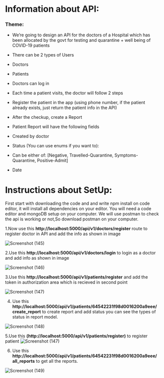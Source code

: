 # Information about API:

### Theme:

- We’re going to design an API for the doctors of a Hospital which has been allocated by the
  govt for testing and quarantine + well being of COVID-19 patients
- There can be 2 types of Users
- Doctors
- Patients
- Doctors can log in
- Each time a patient visits, the doctor will follow 2 steps
- Register the patient in the app (using phone number, if the patient already exists, just
  return the patient info in the API)
- After the checkup, create a Report
- Patient Report will have the following fields
- Created by doctor
- Status (You can use enums if you want to):
- Can be either of: [Negative, Travelled-Quarantine, Symptoms-Quarantine,
  Positive-Admit]

- Date

# Instructions about SetUp:

First start with downloading the code and and write npm install on code editor, it will install all dependencies on your editor.
You will need a code editor and mongoDB setup on your computer.
We will use postman to check the api is working or not,So download postman on your computer.

1.Now use this **http://localhost:5000/api/v1/doctors/register** route to register doctor in API and add the info as shown in image

![Screenshot (145)](https://github.com/AshishKeshriGit/Hospital_Api/assets/122431023/e80b54ea-0e87-455f-a056-16325957f2e9)

2.Use this **http://localhost:5000/api/v1/doctors/login** to login as a doctor and add info as shown in image

![Screenshot (146)](https://github.com/AshishKeshriGit/Hospital_Api/assets/122431023/69ee6f9e-502f-4e5c-8ff9-ded8e1b01b4c)

3.Use this **http://localhost:5000/api/v1/patients/register** and add the token in authorization area which is recieved in second point

![Screenshot (147)](https://github.com/AshishKeshriGit/Hospital_Api/assets/122431023/b5dd9291-eeef-4d09-b928-b17f0269e299)


4. Use this **http://localhost:5000/api/v1/patients/64542231f98d0016200a9eee/create_report** to create report and add status you can see the types of
   status in report model.

![Screenshot (148)](https://github.com/AshishKeshriGit/Hospital_Api/assets/122431023/4916417c-1c6e-43e3-96f9-f24c906f65c2)

5.Use this **(http://localhost:5000/api/v1/patients/register)** to register patient
![Screenshot (147)](https://github.com/AshishKeshriGit/Hospital_Api/assets/122431023/c67ead72-1cf5-4a2a-ac0c-680793ce013f)


6. Use this **http://localhost:5000/api/v1/patients/64542231f98d0016200a9eee/all_reports** to get all the reports.

![Screenshot (149)](https://github.com/AshishKeshriGit/Hospital_Api/assets/122431023/b307f49a-f2b7-4220-b898-0a2f63f00fde)
